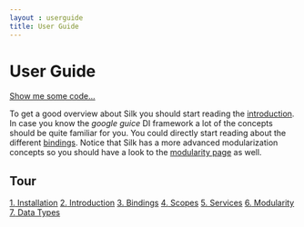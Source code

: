 ```yaml
---
layout : userguide
title: User Guide
---
```


# User Guide
<a class="next" href="snippets.html"><span class="icon-reorder"></span> Show me some code...</a>

To get a good overview about Silk you should start reading the <a href="intro.html">introduction</a>.
In case you know the _google guice_ DI framework a lot of the concepts should be quite familiar for you. You could directly start reading about the different <a href="binds.html">bindings</a>. 
Notice that Silk has a more advanced modularization concepts so you should have a look to the <a href="modularity.html">modularity page</a> as well. 

## Tour
<sequence>
<a href="/userguide/install.html"><span>1.</span> Installation</a>
<a href="/userguide/intro.html"><span>2.</span> Introduction</a>
<a href="/userguide/binds.html"><span>3.</span> Bindings</a>
<a href="/userguide/scopes.html"><span>4.</span> Scopes</a>
<a href="/userguide/services.html"><span>5.</span> Services</a>
<a href="/userguide/modularity.html"><span>6.</span> Modularity</a>
<a href="/userguide/data.html"><span>7.</span> Data Types</a>
</sequence>